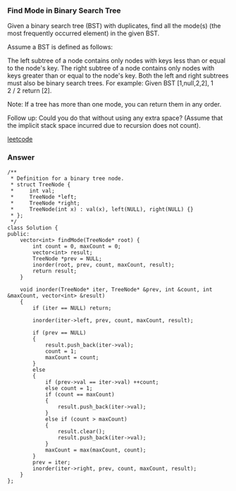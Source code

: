 ### Find Mode in Binary Search Tree
Given a binary search tree (BST) with duplicates, find all the mode(s) (the most frequently occurred element) in the given BST.

Assume a BST is defined as follows:

The left subtree of a node contains only nodes with keys less than or equal to the node's key.
The right subtree of a node contains only nodes with keys greater than or equal to the node's key.
Both the left and right subtrees must also be binary search trees.
For example:
Given BST [1,null,2,2],
   1
    \
     2
    /
   2
return [2].

Note: If a tree has more than one mode, you can return them in any order.

Follow up: Could you do that without using any extra space? (Assume that the implicit stack space incurred due to recursion does not count).

[leetcode](https://leetcode.com/problems/find-mode-in-binary-search-tree/description/)

### Answer

	/**
	 * Definition for a binary tree node.
	 * struct TreeNode {
	 *     int val;
	 *     TreeNode *left;
	 *     TreeNode *right;
	 *     TreeNode(int x) : val(x), left(NULL), right(NULL) {}
	 * };
	 */
	class Solution {
	public:
	    vector<int> findMode(TreeNode* root) {
	        int count = 0, maxCount = 0;
	        vector<int> result;
	        TreeNode *prev = NULL;
	        inorder(root, prev, count, maxCount, result);
	        return result;
	    }
	    
	    void inorder(TreeNode* iter, TreeNode* &prev, int &count, int &maxCount, vector<int> &result)
	    {
	        if (iter == NULL) return;
	        
	        inorder(iter->left, prev, count, maxCount, result);
	        
	        if (prev == NULL)
	        {
	            result.push_back(iter->val);
	            count = 1;
	            maxCount = count;
	        }
	        else
	        {
	            if (prev->val == iter->val) ++count;
	            else count = 1;
	            if (count == maxCount)
	            {
	                result.push_back(iter->val);
	            }
	            else if (count > maxCount)
	            {
	                result.clear();
	                result.push_back(iter->val);
	            }
	            maxCount = max(maxCount, count);
	        }
	        prev = iter;
	        inorder(iter->right, prev, count, maxCount, result);
	    }
	};
